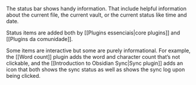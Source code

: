 The status bar shows handy information. That include helpful information about the current file, the current vault, or the current status like time and date.

Status items are added both by [[Plugins essenciais|core plugins]] and [[Plugins da comunidade]].

Some items are interactive but some are purely informational. For example, the [[Word count]] plugin adds the word and character count that’s not clickable, and the [[Introduction to Obsidian Sync|Sync plugin]] adds an icon that both shows the sync status as well as shows the sync log upon being clicked.

